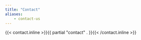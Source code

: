 ```yaml
---
title: "Contact"
aliases: 
    - contact-us
---
```

{{< contact.inline >}}{{ partial "contact" . }}{{< /contact.inline >}}

